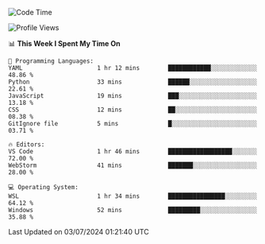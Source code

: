 <!--START_SECTION:waka-->
![Code Time](http://img.shields.io/badge/Code%20Time-663%20hrs%208%20mins-blue)

![Profile Views](http://img.shields.io/badge/Profile%20Views-4-blue)

📊 **This Week I Spent My Time On** 

```text
💬 Programming Languages: 
YAML                     1 hr 12 mins        ████████████░░░░░░░░░░░░░   48.86 % 
Python                   33 mins             ██████░░░░░░░░░░░░░░░░░░░   22.61 % 
JavaScript               19 mins             ███░░░░░░░░░░░░░░░░░░░░░░   13.18 % 
CSS                      12 mins             ██░░░░░░░░░░░░░░░░░░░░░░░   08.38 % 
GitIgnore file           5 mins              █░░░░░░░░░░░░░░░░░░░░░░░░   03.71 % 

🔥 Editors: 
VS Code                  1 hr 46 mins        ██████████████████░░░░░░░   72.00 % 
WebStorm                 41 mins             ███████░░░░░░░░░░░░░░░░░░   28.00 % 

💻 Operating System: 
WSL                      1 hr 34 mins        ████████████████░░░░░░░░░   64.12 % 
Windows                  52 mins             █████████░░░░░░░░░░░░░░░░   35.88 % 
```


 Last Updated on 03/07/2024 01:21:40 UTC
<!--END_SECTION:waka-->
